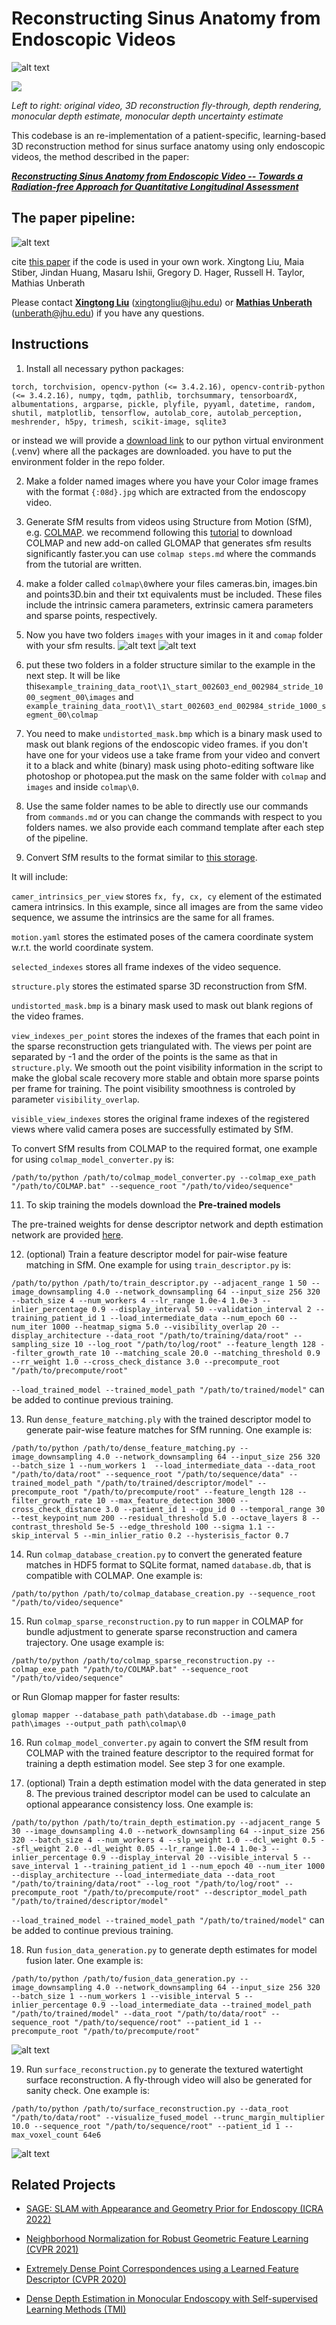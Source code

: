 # Reconstructing Sinus Anatomy from Endoscopic Videos 
![alt text](gifss\image-2.png)

![](gifss/fused_mesh.gif) 

*Left to right: original video, 3D reconstruction fly-through, depth rendering, monocular depth estimate, monocular depth uncertainty estimate*

This codebase is an re-implementation of a patient-specific, learning-based 3D reconstruction method for sinus surface anatomy using only endoscopic videos, the method described in the paper:

[***Reconstructing Sinus Anatomy from Endoscopic Video -- Towards a Radiation-free Approach for Quantitative Longitudinal Assessment***](https://link.springer.com/chapter/10.1007/978-3-030-59716-0_1)

## The paper pipeline:
![alt text](gifss\image.png)



cite [this paper](https://link.springer.com/chapter/10.1007/978-3-030-59716-0_1) if the code is used in your own work.
Xingtong Liu, Maia Stiber, Jindan Huang, Masaru Ishii, Gregory D. Hager, Russell H. Taylor, Mathias Unberath



Please contact [**Xingtong Liu**](http://www.cs.jhu.edu/~xingtongl/) (xingtongliu@jhu.edu) or [**Mathias Unberath**](https://www.cs.jhu.edu/faculty/mathias-unberath/) (unberath@jhu.edu) if you have any questions.




## Instructions
1. Install all necessary python packages: 
```
torch, torchvision, opencv-python (<= 3.4.2.16), opencv-contrib-python (<= 3.4.2.16), numpy, tqdm, pathlib, torchsummary, tensorboardX, albumentations, argparse, pickle, plyfile, pyyaml, datetime, random, shutil, matplotlib, tensorflow, autolab_core, autolab_perception, meshrender, h5py, trimesh, scikit-image, sqlite3
```
or instead we will provide a [download link]() to our python virtual environment (.venv) where all the packages are downloaded.
you have to put the environment folder in the repo folder.
 
2. Make a folder named images where you have your Color image frames with the format ```{:08d}.jpg``` which are extracted from the endoscopy video. 

2. Generate SfM results from videos using Structure from Motion (SfM), e.g. [COLMAP](https://colmap.github.io/).
we recommend following this [tutorial](https://www.youtube.com/watch?v=QIxXuilEEVw) to download COLMAP and new add-on called GLOMAP that generates sfm results significantly faster.you can use ```colmap steps.md``` where the commands from the tutorial are written.
3. make a folder called ```colmap\0```where  your  files cameras.bin, images.bin and points3D.bin and their txt equivalents must be included. These files include the intrinsic camera parameters, extrinsic camera parameters and sparse points, respectively.
3. Now you have two folders ```images``` with your images in it and ```comap``` folder with your sfm results.
![alt text](gifss\image-1.png)
![alt text](gifss\image-5.png)

7. put these two folders in a folder structure similar to the example in the next step. It will be like this```example_training_data_root\1\_start_002603_end_002984_stride_1000_segment_00\images```
and 
```example_training_data_root\1\_start_002603_end_002984_stride_1000_segment_00\colmap```
8. You need to make ```undistorted_mask.bmp``` which is a binary mask used to mask out blank regions of the endoscopic video frames. if you don't have one for your videos use a take frame from your video and convert it to a black and white (binary) mask using photo-editing software like photoshop or photopea.put the mask on the same folder with ```colmap``` and ```images``` and inside ```colmap\0```.

9. Use the same folder names to be able to directly use our commands from ```commands.md``` or you can change the commands with respect to you folders names. we also provide each command template after each step of the pipeline.

10. Convert SfM results to the format similar to [this storage](https://livejohnshopkins-my.sharepoint.com/:u:/g/personal/xliu89_jh_edu/ER5ght84vKdHmdYrBpS7HCMBQn9Kl152kVTPB5R10ofKDw?e=fY85o6). 

It will include:

 ```camer_intrinsics_per_view``` stores ```fx, fy, cx, cy``` element of the estimated camera intrinsics. In this example, since all images are from the same video sequence, we assume the intrinsics are the same for all frames. 

```motion.yaml``` stores the estimated poses of the camera coordinate system w.r.t. the world coordinate system. 

```selected_indexes``` stores all frame indexes of the video sequence.

 ```structure.ply``` stores the estimated sparse 3D reconstruction from SfM. 

 ```undistorted_mask.bmp``` is a binary mask used to mask out blank regions of the video frames. 

```view_indexes_per_point``` stores the indexes of the frames that each point in the sparse reconstruction gets triangulated with. The views per point are separated by -1 and the order of the points is the same as that in ```structure.ply```. We smooth out the point visibility information in the script to make the global scale recovery more stable and obtain more sparse points per frame for training. 
The point visibility smoothness is controled by parameter ```visibility_overlap```. 

 ```visible_view_indexes``` stores the original frame indexes of the registered views where valid camera poses are successfully estimated by SfM.

  To convert SfM results from COLMAP to the required format, one example for using ```colmap_model_converter.py``` is:
```
/path/to/python /path/to/colmap_model_converter.py --colmap_exe_path "/path/to/COLMAP.bat" --sequence_root "/path/to/video/sequence"
```
11. To skip training the models download the **Pre-trained models**

The pre-trained weights for dense descriptor network and depth estimation network are provided [here](https://drive.google.com/file/d/1RwmxpI7kuZ7teB14EQY3u06CAV7-KsX0/view?usp=sharing).

12. (optional) Train a feature descriptor model for pair-wise feature matching in SfM. One example for using ```train_descriptor.py``` is:
```
/path/to/python /path/to/train_descriptor.py --adjacent_range 1 50 --image_downsampling 4.0 --network_downsampling 64 --input_size 256 320 --batch_size 4 --num_workers 4 --lr_range 1.0e-4 1.0e-3 --inlier_percentage 0.9 --display_interval 50 --validation_interval 2 --training_patient_id 1 --load_intermediate_data --num_epoch 60 --num_iter 1000 --heatmap_sigma 5.0 --visibility_overlap 20 --display_architecture --data_root "/path/to/training/data/root" --sampling_size 10 --log_root "/path/to/log/root" --feature_length 128 --filter_growth_rate 10 --matching_scale 20.0 --matching_threshold 0.9 --rr_weight 1.0 --cross_check_distance 3.0 --precompute_root "/path/to/precompute/root"
```
```--load_trained_model --trained_model_path "/path/to/trained/model"``` can be added to continue previous training.

13. Run ```dense_feature_matching.ply``` with the trained descriptor model to generate pair-wise feature matches for SfM running. One example is:
```
/path/to/python /path/to/dense_feature_matching.py --image_downsampling 4.0 --network_downsampling 64 --input_size 256 320 --batch_size 1 --num_workers 1  --load_intermediate_data --data_root "/path/to/data/root" --sequence_root "/path/to/sequence/data" --trained_model_path "/path/to/trained/descriptor/model" --precompute_root "/path/to/precompute/root" --feature_length 128 --filter_growth_rate 10 --max_feature_detection 3000 --cross_check_distance 3.0 --patient_id 1 --gpu_id 0 --temporal_range 30 --test_keypoint_num 200 --residual_threshold 5.0 --octave_layers 8 --contrast_threshold 5e-5 --edge_threshold 100 --sigma 1.1 --skip_interval 5 --min_inlier_ratio 0.2 --hysterisis_factor 0.7     
```

14. Run ```colmap_database_creation.py``` to convert the generated feature matches in HDF5 format to SQLite format, named ```database.db```, that is compatible with COLMAP. One example is:
```
/path/to/python /path/to/colmap_database_creation.py --sequence_root "/path/to/video/sequence"
```

15. Run ```colmap_sparse_reconstruction.py``` to run ```mapper``` in COLMAP for bundle adjustment to generate sparse reconstruction and camera trajectory. One usage example is:
```
/path/to/python /path/to/colmap_sparse_reconstruction.py --colmap_exe_path "/path/to/COLMAP.bat" --sequence_root "/path/to/video/sequence"
```
or Run Glomap  mapper  for faster results:
```
glomap mapper --database_path path\database.db --image_path path\images --output_path path\colmap\0 
```

16.  Run ```colmap_model_converter.py``` again to convert the SfM result from COLMAP with the trained feature descriptor to the required format for training a depth estimation model. See step 3 for one example.

17. (optional) Train a depth estimation model with the data generated in step 8. The previous trained descriptor model can be used to calculate an optional appearance consistency loss. One example is:
```
/path/to/python /path/to/train_depth_estimation.py --adjacent_range 5 30 --image_downsampling 4.0 --network_downsampling 64 --input_size 256 320 --batch_size 4 --num_workers 4 --slp_weight 1.0 --dcl_weight 0.5 --sfl_weight 2.0 --dl_weight 0.05 --lr_range 1.0e-4 1.0e-3 --inlier_percentage 0.9 --display_interval 20 --visible_interval 5 --save_interval 1 --training_patient_id 1 --num_epoch 40 --num_iter 1000 --display_architecture --load_intermediate_data --data_root "/path/to/training/data/root" --log_root "/path/to/log/root" --precompute_root "/path/to/precompute/root" --descriptor_model_path "/path/to/trained/descriptor/model"
```
```--load_trained_model --trained_model_path "/path/to/trained/model"``` can be added to continue previous training.

18. Run ```fusion_data_generation.py``` to generate depth estimates for model fusion later. One example is:
```
/path/to/python /path/to/fusion_data_generation.py --image_downsampling 4.0 --network_downsampling 64 --input_size 256 320 --batch_size 1 --num_workers 1 --visible_interval 5 --inlier_percentage 0.9 --load_intermediate_data --trained_model_path "/path/to/trained/model" --data_root "/path/to/data/root" --sequence_root "/path/to/sequence/root" --patient_id 1 --precompute_root "/path/to/precompute/root"
```
![alt text](gifss\image-3.png)

19. Run ```surface_reconstruction.py``` to generate the textured watertight surface reconstruction. A fly-through video will also be generated for sanity check. One example is:
```
/path/to/python /path/to/surface_reconstruction.py --data_root "/path/to/data/root" --visualize_fused_model --trunc_margin_multiplier 10.0 --sequence_root "/path/to/sequence/root" --patient_id 1 --max_voxel_count 64e6
```


![alt text](gifss\image-4.png)



















## Related Projects

- [SAGE: SLAM with Appearance and Geometry Prior for Endoscopy (ICRA 2022)](https://github.com/lppllppl920/SAGE-SLAM)

- [Neighborhood Normalization for Robust Geometric Feature Learning (CVPR 2021)](https://github.com/lppllppl920/NeighborhoodNormalization-Pytorch)

- [Extremely Dense Point Correspondences using a Learned Feature Descriptor (CVPR 2020)](https://github.com/lppllppl920/DenseDescriptorLearning-Pytorch)

- [Dense Depth Estimation in Monocular Endoscopy with Self-supervised Learning Methods (TMI)](https://github.com/lppllppl920/EndoscopyDepthEstimation-Pytorch)
